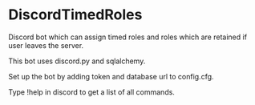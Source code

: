# DiscordTimedRoles

Discord bot which can assign timed roles and roles which are retained if user leaves the server.

This bot uses discord.py and sqlalchemy.

Set up the bot by adding token and database url to config.cfg.

Type !help in discord to get a list of all commands.
